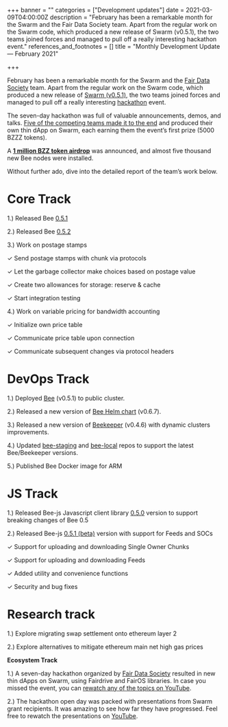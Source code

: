 +++
banner = ""
categories = ["Development updates"]
date = 2021-03-09T04:00:00Z
description = "February has been a remarkable month for the Swarm and the Fair Data Society team. Apart from the regular work on the Swarm code, which produced a new release of Swarm (v0.5.1), the two teams joined forces and managed to pull off a really interesting hackathon event."
references_and_footnotes = []
title = "Monthly Development Update — February 2021"

+++

February has been a remarkable month for the Swarm and the [Fair Data Society](https://fairdatasociety.org/) team. Apart from the regular work on the Swarm code, which produced a new release of [Swarm (v0.5.1)](https://github.com/ethersphere/bee/releases/tag/v0.5.2), the two teams joined forces and managed to pull off a really interesting [hackathon](https://medium.com/ethereum-swarm/liberate-data-week-hackathon-recap-4fc9899bd30d) event.

The seven-day hackathon was full of valuable announcements, demos, and talks. [Five of the competing teams made it to the end](https://www.youtube.com/watch?v=RS7qK5Kl1a8&list=PL6fQnFAjtuY-VdZ_5TNemX2gYc7eMfqhu&index=3) and produced their own thin dApp on Swarm, each earning them the event’s first prize (5000 BZZZ tokens).

A [**1 million BZZ token airdrop**](https://bit.ly/2Ov1bdG) was announced, and almost five thousand new Bee nodes were installed.

Without further ado, dive into the detailed report of the team’s work below.

# **Core Track**

1\.) Released Bee [0.5.1](https://github.com/ethersphere/bee/releases/tag/v0.5.1)

2\.) Released Bee [0.5.2](https://github.com/ethersphere/bee/releases/tag/v0.5.2)

3\.) Work on postage stamps

✓ Send postage stamps with chunk via protocols

✓ Let the garbage collector make choices based on postage value

✓ Create two allowances for storage: reserve & cache

✓ Start integration testing

4\.) Work on variable pricing for bandwidth accounting

✓ Initialize own price table

✓ Communicate price table upon connection

✓ Communicate subsequent changes via protocol headers

# **DevOps Track**

1\.) Deployed [Bee](https://github.com/ethersphere/bee) (v0.5.1) to public cluster.

2\.) Released a new version of [Bee Helm chart](https://github.com/ethersphere/helm/tree/master/charts/bee) (v0.6.7).

3\.) Released a new version of [Beekeeper](https://github.com/ethersphere/beekeeper) (v0.4.6) with dynamic clusters improvements.

4\.) Updated [bee-staging](https://github.com/ethersphere/bee-staging) and [bee-local](https://github.com/ethersphere/bee-local) repos to support the latest Bee/Beekeeper versions.

5\.) Published Bee Docker image for ARM

# **JS Track**

1\.) Released Bee-js Javascript client library [0.5.0](https://github.com/ethersphere/bee-js/releases/tag/v0.5.0) version to support breaking changes of Bee 0.5

2\.) Released Bee-js [0.5.1 (beta)](https://github.com/ethersphere/bee-js/releases/tag/v0.5.1) version with support for Feeds and SOCs

✓ Support for uploading and downloading Single Owner Chunks

✓ Support for uploading and downloading Feeds

✓ Added utility and convenience functions

✓ Security and bug fixes

# **Research track**

1\.) Explore migrating swap settlement onto ethereum layer 2

2\.) Explore alternatives to mitigate ethereum main net high gas prices

**Ecosystem Track**

1\.) A seven-day hackathon organized by [Fair Data Society](https://fairdatasociety.org/) resulted in new thin dApps on Swarm, using Fairdrive and FairOS libraries. In case you missed the event, you can [rewatch any of the topics on YouTube](https://www.youtube.com/watch?v=tHnASN9bUQI&list=PL6fQnFAjtuY-VdZ_5TNemX2gYc7eMfqhu).

2\.) The hackathon open day was packed with presentations from Swarm grant recipients. It was amazing to see how far they have progressed. Feel free to rewatch the presentations on [YouTube](https://www.youtube.com/watch?v=LSNpdwmqXZE&list=PL6fQnFAjtuY-VdZ_5TNemX2gYc7eMfqhu&index=8).
